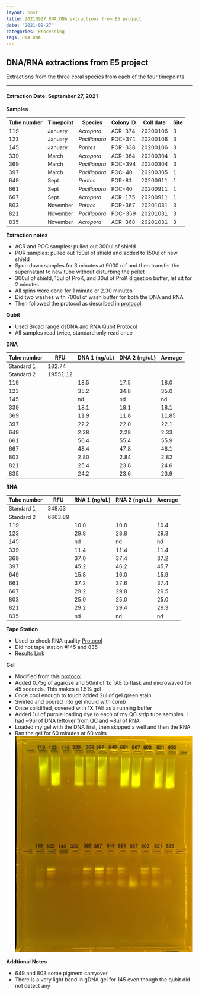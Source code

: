 ```yaml
---
layout: post
title: 20210927 RNA DNA extractions from E5 project
date: '2021-09-27'
categories: Processing
tags: DNA RNA
---
```


## DNA/RNA extractions from E5 project

Extractions from the three coral species from each of the four timepoints

---

#### Extraction Date: September 27, 2021 
**Samples**

| Tube number 	| Timepoint	   	| Species	    | Colony ID 	| Coll date		| Site       	|
|-------------	|------------	|-------------	|-------------	|-------------	|-------------	|
| 119		 	| January	 	| *Acropora*	| ACR-374      	| 20200106   	| 3				|
| 123			| January	 	| *Pocillopora*	| POC-371	    | 20200106		| 3				|
| 145		 	| January	  	| *Porites*		| POR-338    	| 20200106  	| 3				|
| 339		 	| March		 	| *Acropora*	| ACR-364     	| 20200304   	| 3				|
| 369			| March 		| *Pocillopora*	| POC-394	    | 20200304		| 3				|
| 397		 	| March	  		| *Pocillopora*	| POC-40    	| 20200305  	| 1				|
| 649		 	| Sept		 	| *Porites*		| POR-81      	| 20200911   	| 1				|
| 661			| Sept	 		| *Pocillopora*	| POC-40	    | 20200911		| 1				|
| 667		 	| Sept		  	| *Acropora*	| ACR-175     	| 20200911  	| 1				|
| 803		 	| November	 	| *Porites*		| POR-367   	| 20201031   	| 3				|
| 821			| November	 	| *Pocillopora*	| POC-359	    | 20201031		| 3				|
| 835		 	| November	  	| *Acropora*	| ACR-368    	| 20201031  	| 3				|

**Extraction notes**
 - ACR and POC samples: pulled out 300ul of shield
 - POR samples: pulled out 150ul of shield and added to 150ul of new shield 
 - Spun down samples for 3 minutes at 9000 rcf and then transfer the supernatant to new tube without disturbing the pellet
 - 300ul of shield, 15ul of ProK, and 30ul of ProK digestion buffer, let sit for 2 minutes
 - All spins were done for 1 minute or 2.30 minutes
 - Did two washes with 700ul of wash buffer for both the DNA and RNA
 - Then followed the protocol as described in [protocol](https://github.com/emmastrand/EmmaStrand_Notebook/blob/master/_posts/2019-05-31-Zymo-Duet-RNA-DNA-Extraction-Protocol.md)


**Qubit**
 - Used Broad range dsDNA and RNA Qubit [Protocol](https://meschedl.github.io/MESPutnam_Open_Lab_Notebook/Qubit-Protocol/)
 - All samples read twice, standard only read once
 
**DNA**

| Tube number 	| RFU		   	| DNA 1 (ng/uL) | DNA 2 (ng/uL) | Average     	|
|-------------	|------------	|-------------	|-------------	|-------------	|
| Standard 1  	| 182.74	 	| 		      	| 		      	|	         	|
| Standard 2 	| 19551.12	 	| 		    	| 		    	| 	        	|
| 119		 	|		     	| 18.5	     	| 17.5	     	| 18.0        	|
| 123		 	| 			   	| 35.2      	| 34.8        	| 35.0         	|
| 145		  	|		     	| nd 	      	| nd        	| nd        	|
| 339		 	| 			   	| 18.1        	| 18.1        	| 18.1        	|
| 369		  	|		     	| 11.9       	| 11.8         	| 11.85        	|
| 397		 	| 			   	| 22.2       	| 22.0      	| 22.1       	|
| 649		  	|		     	| 2.38       	| 2.28        	| 2.33        	|
| 661		 	| 			   	| 56.4        	| 55.4         	| 55.9        	|
| 667		  	|		     	| 48.4       	| 47.8         	| 48.1        	|
| 803		 	| 			   	| 2.80        	| 2.84         	| 2.82        	|
| 821		  	|		     	| 25.4        	| 23.8        	| 24.6        	|
| 835		 	| 			   	| 24.2        	| 23.6         	| 23.9        	|


**RNA**


| Tube number 	| RFU		   	| RNA 1 (ng/uL) | RNA 2 (ng/uL) | Average     	|
|-------------	|------------	|-------------	|-------------	|-------------	|
| Standard 1  	| 348.63	 	| 		      	| 		      	|	         	|
| Standard 2 	| 6663.89	 	| 		    	| 		    	| 	        	|
| 119		 	|		     	| 10.0	     	| 10.8	     	| 10.4        	|
| 123		 	| 			   	| 29.8      	| 28.8        	| 29.3         	|
| 145		  	|		     	| nd        	| nd	      	| nd        	|
| 339		 	| 			   	| 11.4        	| 11.4       	| 11.4        	|
| 369		  	|		     	| 37.0       	| 37.4         	| 37.2        	|
| 397		 	| 			   	| 45.2       	| 46.2      	| 45.7        	|
| 649		  	|		     	| 15.8       	| 16.0        	| 15.9        	|
| 661		 	| 			   	| 37.2        	| 37.6         	| 37.4        	|
| 667		  	|		     	| 29.2       	| 29.8         	| 29.5        	|
| 803		 	| 			   	| 25.0        	| 25.0         	| 25.0        	|
| 821		  	|		     	| 29.2        	| 29.4        	| 29.3        	|
| 835		 	| 			   	| nd        	| nd         	| nd        	|



**Tape Station**
 - Used to check RNA quality [Protocol](https://meschedl.github.io/MESPutnam_Open_Lab_Notebook/RNA-TapeStation-Protocol/)
 - Did  not tape station #145 and 835
 - [Results Link](https://github.com/Kterpis/Putnam_Lab_Notebook/blob/36ffd6d6d8795d69b528caa6644a7871bff3272b/images/tape_station/2021-09-27%20-%2014.14.03.pdf)

**Gel**
 - Modified from this [protocol](https://meschedl.github.io/MESPutnam_Open_Lab_Notebook/Gel-Protocol/)
 - Added 0.75g of agarose and 50ml of 1x TAE to flask and microwaved for 45 seconds. This makes a 1.5% gel
 - Once cool enough to touch added 2ul of gel green stain
 - Swirled and poured into gel mould with comb
 - Once solidified, covered with 1X TAE as a running buffer
 - Added 1ul of purple loading dye to each of my QC strip tube samples. I had ~9ul of DNA leftover from QC and ~8ul of RNA
 - Loaded my gel with the DNA first, then skipped a well and then the RNA
 - Ran the gel for 60 minutes at 60 volts
 ![20210927_gel.jpg](https://github.com/Kterpis/Putnam_Lab_Notebook/blob/master/images/gels/20210927_gel.jpg?raw=true)
 
 **Addtional Notes**
  - 649 and 803 some pigment carryover
  - There is a very light band in gDNA gel for 145 even though the qubit did not detect any

